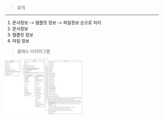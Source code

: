 >로직
---
1. 문서정보 -> 탬플릿 정보 -> 파일정보 순으로 처리
2. 문서정보
3. 탬플릿 정보
4. 파일 정보

>클래스 다이어그램

<img src="./img/classDialog.png" width="50%" height="50%"/>